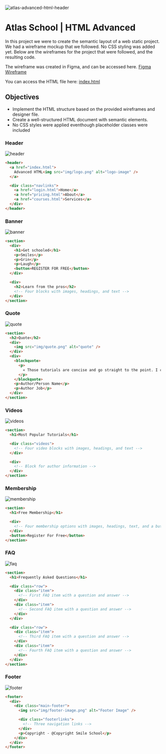 

![atlas-advanced-html-header](https://github.com/manningstinson/atlas-web-development/assets/104523090/bc99a09c-0e39-4647-af4a-23310d93cfe7)
# Atlas School  | HTML Advanced


In this project we were to create the semantic layout of a web static project. We had a wireframe mockup that we followed. No CSS styling was added yet. Below are the wireframes for the project that were followed, and the resulting code. 

The wireframe was created in Figma, and can be accessed here. 
[Figma Wireframe](https://www.figma.com/file/XrEAsu1vQj5fhVaNG38d2W/Homepage?type=design&node-id=0-1&mode=design&t=r2vCvbwwmBs9XkWP-0)

You can access the HTML file here:
[index.html](https://github.com/manningstinson/atlas-web-development/blob/main/html_advanced/index.html)


## Objectives
- Implement the HTML structure based on the provided wireframes and designer file.
- Create a well-structured HTML document with semantic elements.
- No CSS styles were applied eventhough placeholder classes were included
  

### Header
![header](https://github.com/manningstinson/atlas-web-development/assets/104523090/ff305a6a-d989-4f02-a21c-4445f71aefda)

```html
<header>
  <a href="index.html">
    Advanced HTML<img src="img/logo.png" alt="logo-image" />
  </a>

  <div class="navlinks">
    <a href="login.html">Home</a>
    <a href="pricing.html">About</a>
    <a href="courses.html">Services</a>
  </div>
</header>
```

### Banner
![banner](https://github.com/manningstinson/atlas-web-development/assets/104523090/3bca0e99-c117-491d-a75a-cf7bab16c057)

```html
<section>
  <div>
    <h1>Get schooled</h1>
    <p>Smiles</p>
    <p>Grin</p>
    <p>Laugh</p>
    <button>REGISTER FOR FREE</button>
  </div>

  <div>
    <h2>Learn from the pros</h2>
    <!-- Four blocks with images, headings, and text -->
  </div>
</section>
```

### Quote
![quote](https://github.com/manningstinson/atlas-web-development/assets/104523090/005a34cd-176b-4dd0-870a-e863ffe29416)

```html
<section>
  <h2>Quote</h2>
  <div>
    <img src="img/quote.png" alt="quote" />
  </div>
  <div>
    <blockquote>
      <p>
        « Those tutorials are concise and go straight to the point. I can’t think of a better place to learn smiling. And it’s so fun! »
      </p>
    </blockquote>
    <p>Author/Person Name</p>
    <p>Author Job</p>
  </div>
</section>
```

### Videos
![videos](https://github.com/manningstinson/atlas-web-development/assets/104523090/925940d3-f715-4ee3-8bb1-830ad6e48144)

```html
<section>
  <h1>Most Popular Tutorials</h1>

  <div class="videos">
    <!-- Four video blocks with images, headings, and text -->
  </div>

  <div>
    <!-- Block for author information -->
  </div>
</section>
```

### Membership
![membership](https://github.com/manningstinson/atlas-web-development/assets/104523090/ed038768-0929-41a8-8c0b-10c5b096b616)

```html
<section>
  <h1>Free Membership</h1>

  <div>
    <!-- Four membership options with images, headings, text, and a button -->
  </div>
  <button>Register For Free</button>
</section>
```


### FAQ
![faq](https://github.com/manningstinson/atlas-web-development/assets/104523090/a24fba43-d610-408c-a185-bbceefc394bc)

```html
<section>
  <h1>Frequently Asked Questions</h1>

  <div class="row">
    <div class="item">
      <!-- First FAQ item with a question and answer -->
    </div>
    <div class="item">
      <!-- Second FAQ item with a question and answer -->
    </div>
  </div>

  <div class="row">
    <div class="item">
      <!-- Third FAQ item with a question and answer -->
    </div>
    <div class="item">
      <!-- Fourth FAQ item with a question and answer -->
    </div>
  </div>
</section>
```

### Footer
![footer](https://github.com/manningstinson/atlas-web-development/assets/104523090/5a3a7a65-6e41-4567-916a-6f6d1bb2fa4b)

```html
<footer>
  <div>
    <div class="main-footer">
      <img src="img/footer-image.png" alt="Footer Image" />

      <div class="footerlinks">
        <!-- Three navigation links -->
      </div>
      <p>Copyright - @Copyright Smile School</p>
    </div>
  </div>
</footer>
```

